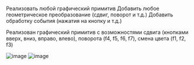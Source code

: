 Реализовать любой графический примитив
Добавить любое геометрическое преобразование (сдвиг, поворот и т.д.)
Добавить обработку события (нажатия на кнопку и т.д.)

Реализован графический примитив с возможностями сдвига (кнопками вверх, вниз, вправо, влево), поворота (f4, f5, f6, f7), смена цвета (f1, f2, f3)

![image](https://github.com/xendalm/Educational-tasks-BMSTU/assets/35781938/56193635-b039-4e97-a73b-5f2828464ad0)
![image](https://github.com/xendalm/Educational-tasks-BMSTU/assets/35781938/27d16162-8421-45e6-a783-79169468b365)

